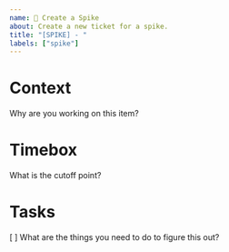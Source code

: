 ```yaml
---
name: 🔬 Create a Spike
about: Create a new ticket for a spike.
title: "[SPIKE] - "
labels: ["spike"]
---
```


# Context
Why are you working on this item?

# Timebox
What is the cutoff point?

# Tasks
[ ] What are the things you need to do to figure this out?